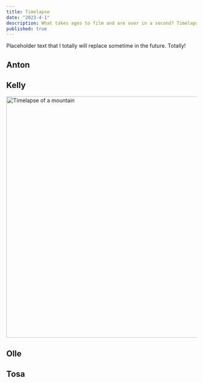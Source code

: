 ```yaml
---
title: Timelapse
date: "2023-4-1"
description: What takes ages to film and are over in a second? Timelapses.
published: true
---
```


<script>
    import Youtube from './Youtube.svelte';
</script>

Placeholder text that I totally will replace sometime in the future. Totally! 

<h2>Anton</h2>
<Youtube link="-jKlb_0SdV4" />
<h2>Kelly</h2>
<img width="640px" src = "./images/apr/kelly.gif" alt="Timelapse of a mountain" />
<h2>Olle</h2>
<Youtube link="OTEc-VMtsWw" />
<h2>Tosa</h2>
<Youtube link="KOZC_2c1mLE" />
<style>
image {
		width: 300px;
	}
	@media screen and (min-width: 768px) {
		iframe {
			width: 640px;
		}
	}
</style>